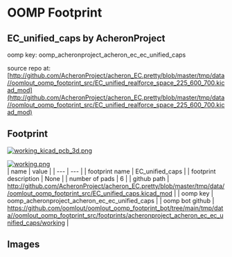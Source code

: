 # OOMP Footprint  
## EC_unified_caps  by AcheronProject  
  
oomp key: oomp_acheronproject_acheron_ec_ec_unified_caps  
  
source repo at: [http://github.com/AcheronProject/acheron_EC.pretty/blob/master/tmp/data//oomlout_oomp_footprint_src/EC_unified_realforce_space_225_600_700.kicad_mod](http://github.com/AcheronProject/acheron_EC.pretty/blob/master/tmp/data//oomlout_oomp_footprint_src/EC_unified_realforce_space_225_600_700.kicad_mod)  
## Footprint  
  
[![working_kicad_pcb_3d.png](working_kicad_pcb_3d_600.png)](working_kicad_pcb_3d.png)  
  
[![working.png](working_600.png)](working.png)  
| name | value | 
| --- | --- | 
| footprint name | EC_unified_caps | 
| footprint description | None | 
| number of pads | 6 | 
| github path | http://github.com/AcheronProject/acheron_EC.pretty/blob/master/tmp/data//oomlout_oomp_footprint_src/EC_unified_caps.kicad_mod | 
| oomp key | oomp_acheronproject_acheron_ec_ec_unified_caps | 
| oomp bot github | https://github.com/oomlout/oomlout_oomp_footprint_bot/tree/main/tmp/data//oomlout_oomp_footprint_src/footprints/acheronproject_acheron_ec_ec_unified_caps/working | 
## Images  
